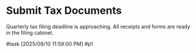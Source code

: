 # Submit Tax Documents

Quarterly tax filing deadline is approaching. All receipts and forms are ready in the filing cabinet.

#task [2025/09/10 11:59:00 PM] #p1
